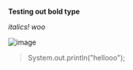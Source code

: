**Testing out bold type**

*italics! woo*

![image](https://i.pinimg.com/236x/ed/20/22/ed2022903da2d2c196c58491d3345e90--keroppi-sanrio-characters.jpg)

> System.out.println("hellooo");
